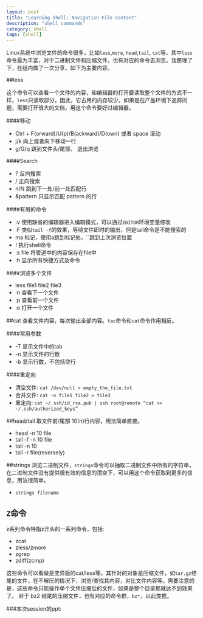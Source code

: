 ```yaml
---
layout: post
title: "Learning Shell: Navigation File Content"
description: "shell commands"
category: shell
tags: [shell]
---
```

Linux系统中浏览文件的命令很多，比如`less`,`more`, `head`,`tail`, `cat`等，其中`less`命令最为丰富，对于二进制文件和压缩文件，也有对应的命令去浏览。我整理了下，在组内做了一次分享，如下为主要内容。

##less

这个命令可以查看一个文件的内容，和编辑器的打开要读取整个文件的方式不一样，`less`只读取部分，因此，它占用的内存较少。如果是在产品环境下追踪问题，需要打开很大的文档，用这个命令要好过编辑器。

####移动
  - Ctrl + F(orward)/U(p)/B(ackward)/D(own)  或者 space 滚动
  - j/k   向上或者向下移动一行
  - g/G/q   跳到文件头/尾部， 退出浏览

####Search
  - ?         反向搜索
  - /         正向搜索
  - n/N       跳到下一处/前一处匹配行
  - &pattern  只显示匹配 pattern 的行

####有用的命令
  - :v         使用缺省的编辑器进入编辑模式，可以通过`EDITOR`环境变量修改
  - :F         类似`tail -f`的效果，等待文件即时的输出，但是tail命令是不能搜索的
  - ma         标记，使用a跳到标记处，``跳到上次浏览位置
  - !          执行shell命令
  - :s file    将管道中的内容保存在file中
  - :h         显示所有快捷方式及命令

####浏览多个文件
  - less file1 file2 file3
  - :n   查看下一个文件
  - :p   查看前一个文件
  - :e   打开一个文件

##cat
查看文件内容，每次输出全部内容。`tac`命令和`cat`命令作用相反。

####常用参数
  - -T 显示文件中的tab
  - -n 显示文件的行数
  - -b 显示行数，不包括空行

####重定向
  - 清空文件:  `cat /dev/null > empty_the_file.txt`
  - 合并文件:  `cat -n file1 file2 > file3`
  - 重定向:    `cat ~/.ssh/id_rsa.pub | ssh root@remote “cat >> ~/.ssh/authorized_keys”`


##head/tail
取文件前/尾部 10(n)行内容，用法简单直接。
  - head -n 10 file
  - tail -f -n 10 file
  - tail -n 10
  - tail -r file(reversely)

##strings
浏览二进制文件，`strings`命令可以抽取二进制文件中所有的字符串，在二进制文件没有提供很有效的信息的清空下，可以用这个命令获取到更多的信息，用法很简单。
  - `strings filename`

## `Z`命令
z系列命令特指z开头的一系列命令，包括:

  - zcat
  - zless/zmore
  - zgrep
  - zdiff(zcmp)

这些命令可以看做是变异版的cat/less等，其针对的对象是压缩文件，如`tar.gz`结尾的文件，在不解压的情况下，浏览/查找其内容，对比文件内容等。需要注意的是，这些命令只能操作单个文件压缩后的文件，如果是整个目录那就达不到效果了。
对于 bz2 结尾的压缩文件，也有对应的命令群，`bz*`，以此类推。


###本次session的ppt:

<script async class="speakerdeck-embed" data-id="b70bb090096e01326f7c2216803d3d2d" data-ratio="1.33333333333333" src="//speakerdeck.com/assets/embed.js"></script>
